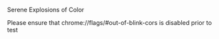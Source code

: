 Serene Explosions of Color

Please ensure that chrome://flags/#out-of-blink-cors is disabled prior to test
